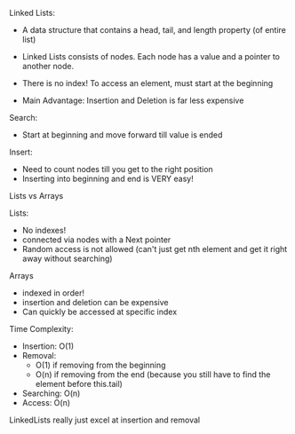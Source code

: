 Linked Lists:

- A data structure that contains a head, tail, and length property (of entire list)

- Linked Lists consists of nodes. Each node has a value and a pointer to another node.

- There is no index! To access an element, must start at the beginning

- Main Advantage: Insertion and Deletion is far less expensive

Search:

- Start at beginning and move forward till value is ended

Insert:

- Need to count nodes till you get to the right position
- Inserting into beginning and end is VERY easy!

Lists vs Arrays

Lists:

- No indexes!
- connected via nodes with a Next pointer
- Random access is not allowed (can't just get nth element and get it right away without searching)

Arrays

- indexed in order!
- insertion and deletion can be expensive
- Can quickly be accessed at specific index

Time Complexity:

- Insertion: O(1)
- Removal:
  - O(1) if removing from the beginning
  - O(n) if removing from the end (because you still have to find the element before this.tail)
- Searching: O(n)
- Access: O(n)

LinkedLists really just excel at insertion and removal
